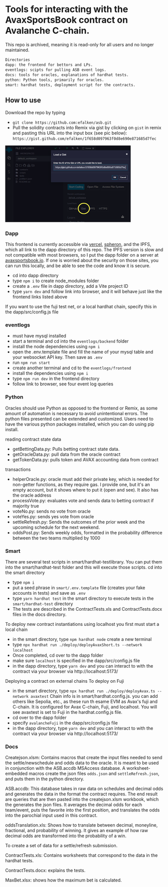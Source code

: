 # Tools for interacting with the AvaxSportsBook contract on Avalanche C-chain.

This repo is archived, meaning it is read-only for all users and no longer maintained. 

```shell
Directories
dapp: the frontend for bettors and LPs. 
eventlogs: scipts for pulling ASB event logs.
docs: tools for oracles, explanations of hardhat tests.
python: Python tools, primarily for oracles. 
smart: hardhat tests, deployment script for the contracts.
```

## How to use

Download the repo by typing
- `git clone https://github.com:efalken/asb.git`
- Pull the solidity contracts into Remix via gist by clicking on `gist` in remix and pasting this URL into the input box (see pic below):
`https://gist.github.com/efalken/1f658d097963f0d8e690e871685d7fec`
<img src="/docs/remix1.png" alt="Solidity gist" style="height: 244px; width:400px;"/>

### Dapp

This frontend is currently accessible via [vercel](https://sporteth.vercel.app/), [spheron](https://sporteth-c66d8f.spheron.app/), and the IPFS, which all link to the dapp directory of this repo. The IPFS version is slow and not compatible with most browsers, so I put the dapp folder on a server at [avaxsportsbook.io](https://www.avaxsportsbook.io). If one is worried about the security on those sites, you can run this locally, and be able to see the code and know it is secure.

- cd into dapp directory
- type `npm i` to create node_modules folder
- create a `.env` file in dapp directory, add a Vite project ID
- type `yarn dev` and follow link into browser, and it will behave just like the frontend links listed above

If you want to use the fuji test net, or a local hardhat chain, specify this in the dapp/src/config.js file

### eventlogs

- must have mysql installed
- start a terminal and cd into the `eventlogs/backend` folder
- install the node dependencies using `npm i`
- open the .env.template file and fill the name of your mysql table and your websocket API key. Then save as `.env` 
- run `npm run start`
- create another terminal and cd to the `eventlogs/frontend`
- install the dependencies using `npm i`
- type `npm run dev` in the frontend directory
- follow link to browser, see four event log queries

### Python

Oracles should use Python as opposed to the frontend or Remix, as some amount of automation is necessary to avoid unintentional errors. The python files presented can be extended and customized. Users need to have the various python packages installed, which you can do using pip install.

reading contract state data
- getBettingData.py: Pulls betting contract state data.       
- getOracleData.py: pull data from the oracle contract
- getTokenData.py: pulls token and AVAX accounting data from contract

transactions
- helperOracle.py:  oracle must add their private key, which is needed for non-getter functions, as they require gas. I provide one, but it's an empty account, but it shows where to put it (open and see). It also has the oracle address
- processVote.py: evaluates vote and sends data to betting contract if majority true
- voteNo.py: sends no vote from oracle
- voteYes.py: sends yes vote from oracle
- settleRefresh.py: Sends the outcomes of the prior week and the upcoming schedule for the
next weekend.
- oddsPost.py: Sends weekly odds, formatted in the probability difference between the two teams multiplied by 1000

### Smart

There are several test scripts in smart/hardhat-testlibrary. You can put them into the smart/hardhat-test folder and this will execute those scripts.
cd into the smart directory
- type `npm i`
- put a seed phrase in `smart/.env.template` file (creates your fake accounts in tests) and save as `.env`
- type `yarn hardhat test` in the smart directory to execute tests in the `smart/hardhat-test` directory
- The tests are described in the ContractTests.xls and ContractTests.docx files in the docs directory. 

To deploy new contract instantiations using localhost you first must start a local chain 
- in the smart directory, type `npm hardhat node`
create a new terminal
- type `npx hardhat run ./deploy/deployAvaxShort.ts --network localhost`
- Once completed, cd over to the dapp folder
- make sure `localhost` is specified in the dapp/src/config.js file
- in the dapp directory, type `yarn dev` and you can interact to with the contract via your browser via http://localhost:5173/

Deploying a contract on external chains 
To deploy on Fuji
- in the smart directory, type `npx hardhat run ./deploy/deployAvax.ts --network avaxtest`
Chain info is in smart/hardhat.config.js. you can add others like Sepolia, etc., as these run th esame EVM as Avax's fuji and C-chain. It is configured for Avax C-chain, Fuji, and localhost. You will see avaxtest is set to Fuji in the hardhat.config.js file.
- cd over to the dapp folder
- specify  `avalancheFuji` in the dapp/src/config.js file
- in the dapp directory, type `yarn dev` and you can interact to with the contract via your browser via http://localhost:5173/

        
### Docs
Createjson.xlsm: Contains macros that create the input files needed to send the settle/newschedule and odds data to the oracle. It is meant to be used in conjunction with the ASB.accdb MSAccess database. A worksheet-embedded macros create the json files `odds.json` and `settleRefresh.json`, and puts them in the python directory. 

ASB.accdb: This database takes in raw data on schedules and decimal odds and generates the data in the format the contract requires. The end result are queries that are then pasted into the createjson.xlsm workbook, which the generates the json files. It averages the decimal odds for each team/event, puts the favorite into the first position, and translates the odds into the parochial input used in this contract. 

oddsTranslation.xls: Shows how to translate between decimal, moneyline,
fractional, and probability of winning. It gives an example of how raw
decimal odds are transformed into the probability of a win.
        
To create a set of data for a settle/refresh submission.

ContractTests.xls: Contains worksheets that correspond to the data in the hardhat tests.

ContractTests.docx: explains the tests. 

MaxBet.xlsx: shows how the maximum bet is calculated.





